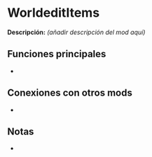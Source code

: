 # WorldeditItems

**Descripción:** *(añadir descripción del mod aquí)*

## Funciones principales
- 

## Conexiones con otros mods
- 

## Notas
- 
